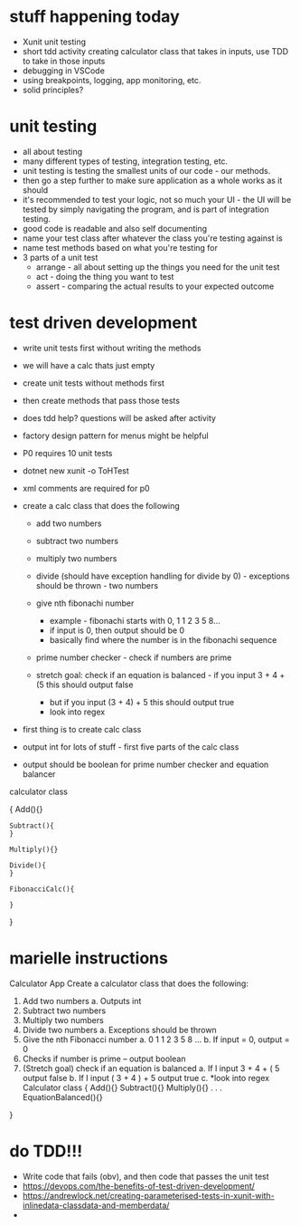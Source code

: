 # stuff happening today
- Xunit unit testing
- short tdd activity creating calculator class that takes in inputs, use TDD to take in those inputs
- debugging in VSCode
- using breakpoints, logging, app monitoring, etc.
- solid principles?

# unit testing
- all about testing
- many different types of testing, integration testing, etc.
- unit testing is testing the smallest units of our code - our methods.
- then go a step further to make sure application as a whole works as it should
- it's recommended to test your logic, not so much your UI - the UI will be tested by simply navigating the program, and is part of integration testing.
- good code is readable and also self documenting
- name your test class after whatever the class you're testing against is
- name test methods based on what you're testing for
- 3 parts of a unit test
    - arrange - all about setting up the things you need for the unit test
    - act - doing the thing you want to test
    - assert - comparing the actual results to your expected outcome

# test driven development
- write unit tests first without writing the methods
- we will have a calc thats just empty
- create unit tests without methods first
- then create methods that pass those tests
- does tdd help? questions will be asked after activity


- factory design pattern for menus might be helpful
- P0 requires 10 unit tests
- dotnet new xunit -o ToHTest
- xml comments are required for p0

- create a calc class that does the following
    - add two numbers
    - subtract two numbers
    - multiply two numbers
    - divide (should have exception handling for divide by 0) - exceptions should be thrown - two numbers
    - give nth fibonachi number
        - example - fibonachi starts with 0, 1 1 2 3 5 8...
        - if input is 0, then output should be 0
        - basically find where the number is in the fibonachi sequence
    - prime number checker - check if numbers are prime

    - stretch goal: check if an equation is balanced - if you input 3 + 4 + (5 this should output false
        - but if you input (3 + 4) + 5 this should output true
        - look into regex

- first thing is to create calc class
- output int for lots of stuff - first five parts of the calc class
- output should be boolean for prime number checker and equation balancer


calculator class

{
    Add(){}

    Subtract(){
    }

    Multiply(){}

    Divide(){
    }

    FibonacciCalc(){

    }

    
}

# marielle instructions


Calculator App
Create a calculator class that does the following:
1.	Add two numbers
a.	Outputs int
2.	Subtract two numbers
3.	Multiply two numbers
4.	Divide two numbers
a.	Exceptions should be thrown
5.	Give the nth Fibonacci number
a.	0 1 1 2 3 5 8 …
b.	If input = 0, output = 0
6.	Checks if number is prime – output boolean
7.	(Stretch goal) check if an equation is balanced
a.	If I input 3 + 4 + ( 5 output false
b.	If I input ( 3 + 4 ) + 5 output true
c.	*look into regex
Calculator class
{
	Add(){}
	Subtract(){}
	Multiply(){}
	.
	.
	.
	EquationBalanced(){}

}
# do TDD!!!
- Write code that fails (obv), and then code that passes the unit test
- https://devops.com/the-benefits-of-test-driven-development/
- https://andrewlock.net/creating-parameterised-tests-in-xunit-with-inlinedata-classdata-and-memberdata/
- 